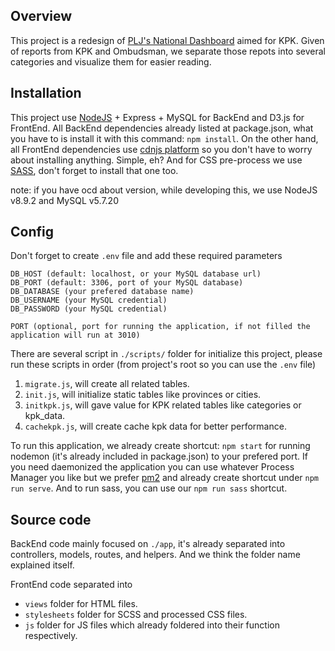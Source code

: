 ## Overview

This project is a redesign of [PLJ's National Dashboard](http://plj.bappenas.go.id/PLJ/social-dashboard/) aimed for KPK. Given of reports from KPK and Ombudsman, we separate those repots into several categories and visualize them for easier reading.

## Installation

This project use [NodeJS](https://nodejs.org/en/download/package-manager/) + Express + MySQL for BackEnd and D3.js for FrontEnd. All BackEnd dependencies already listed at package.json, what you have to is install it with this command: `npm install`. On the other hand, all FrontEnd dependencies use [cdnjs platform](https://cdnjs.com) so you don't have to worry about installing anything. Simple, eh? And for CSS pre-process we use [SASS](https://sass-lang.com/install), don't forget to install that one too.

note: if you have ocd about version, while developing this, we use NodeJS v8.9.2 and MySQL v5.7.20

## Config

Don't forget to create `.env` file and add these required parameters
```
DB_HOST (default: localhost, or your MySQL database url)
DB_PORT (default: 3306, port of your MySQL database)
DB_DATABASE (your prefered database name)
DB_USERNAME (your MySQL credential)
DB_PASSWORD (your MySQL credential)

PORT (optional, port for running the application, if not filled the application will run at 3010)
```

There are several script in `./scripts/` folder for initialize this project, please run these scripts in order (from project's root so you can use the `.env` file)
1. `migrate.js`, will create all related tables.
2. `init.js`, will initialize static tables like provinces or cities.
3. `initkpk.js`, will gave value for KPK related tables like categories or kpk_data.
4. `cachekpk.js`, will create cache kpk data for better performance.

To run this application, we already create shortcut: `npm start` for running nodemon (it's already included in package.json) to your prefered port. If you need daemonized the application you can use whatever Process Manager you like but we prefer [pm2](https://github.com/Unitech/pm2) and already create shortcut under `npm run serve`. And to run sass, you can use our `npm run sass` shortcut.

## Source code

BackEnd code mainly focused on `./app`, it's already separated into controllers, models, routes, and helpers. And we think the folder name explained itself.

FrontEnd code separated into
* `views` folder for HTML files.
* `stylesheets` folder for SCSS and processed CSS files.
* `js` folder for JS files which already foldered into their function respectively.
